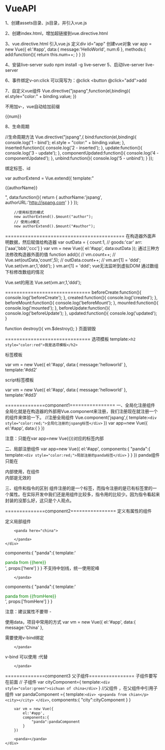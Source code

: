 # VueAPI
1、创建assets目录、js目录，并引入vue.js

2、创建index.html，增加超链接到vue.directive.html

3、vue.directive.html
引入vue.js
定义div id="app"
创建vue对象
var app = new Vue({
            el:'#app',
            data:{
                message:'HelloWorld',
                num:6
            },
            methods:{
                add:function(){
                    return this.num++;
                }
            }
        })

4、安装live-server
sudo npm install -g live-server
5、启动live-server
live-server

6、事件绑定v-on:click
可以简写为：@click
<button @click="add">add</button>


7、自定义vue组件
Vue.directive("jspang",function(el,binding){
            el.style="color:" + binding.value;
        })

        
 不用加v-，vue自动给加前缀
 <div v-jspang="color">{{num}}</div>

8、生命周期

//生命周期方法
        Vue.directive("jspang",{
            bind:function(el,binding){
                console.log('1 - bind');
                el.style = "color:" + binding.value;
            },
            inserted:function(){
                console.log('2 - inserted');
            },
            update:function(){
                console.log('3 - update');
            },
            componentUpdated:function(){
                console.log('4 - componentUpdated');
            },
            unbind:function(){
                console.log('5 - unbind');
            }
        });




绑定标签、id
<author>
    </author>
    <div id="author"></div>
var authorExtend = Vue.extend({
            template:"<p><a :href='authorURL'>{{authorName}}</a></p>",
            data:function(){
                return {
                    authorName:'jspang',
                    authorURL:'http://jspang.com'
                }
            }
        });

        //使用标签的模式
        new authorExtend().$mount("author");
        // 使用id模式
        new authorExtend().$mount("#author");


 ==========================================
 在构造器外面声明数据，然后赋值给构造器
 var outData = {
            count:1,
            // goods:'car'
            arr:['aaa','bbb','ccc']
        }
        var vm = new Vue({
            el:'#app',
            data:outData
        });
通过三种方法修改构造器外面的值
        function add(){
            // vm.count++;
            // Vue.set(outData,'count',5);
            // outData.count++;
            // vm.arr[1] = 'ddd';
            Vue.set(vm.arr,1,'ddd');
        }
vm.arr[1] = 'ddd'; vue无法监听到虚拟DOM 通过数组下标修改数组的情况

Vue.set的用法
Vue.set(vm.arr,1,'ddd');


==============================
beforeCreate:function(){
                console.log('beforeCreate');
            },
            created:function(){
                console.log('created');
            },
            beforeMount:function(){
                console.log('beforeMount');
            },
            mounted:function(){
                console.log('mounted');
            },
            beforeUpdate:function(){
                console.log('beforeUpdate');
            },
            updated:function(){
                console.log('updated');
            }



function destroy(){
            vm.$destroy();
        }
页面销毁



==============================
选项模板
template:`
                <h2 style="color:red">我是选项模板</h2>
            `

标签模板
<template id="dd2">
        <h2 style="color:red">我是template标签模板</h2>
    </template>

var vm = new Vue({
            el:'#app',
            data:{
                message:'helloworld'
            },
            template:'#dd2'


script标签模板
<script type="x-template" id="dd3">
        <h2 style="color:red">我是script标签模板</h2>
    </script>

var vm = new Vue({
            el:'#app',
            data:{
                message:'helloworld'
            },
            template:'#dd3'


==============component1================
一、全局化注册组件
全局化就是在构造器的外部用Vue.component来注册，我们注册现在就注册一个<jspang></jspang>的组件来体验一下。
//注册全局组件
        Vue.component('jspang',{
            template:`<div style="color:red;">全局化注册的jspang标签</div>`
        })
        var app=new Vue({
            el:'#app',
            data:{
            }
        })
<div id="app">
        <jspang></jspang>
    </div>

注意：<jspang></jspang>只能在var app=new Vue({})对应的标签内部  

二、局部注册组件
var app=new Vue({
            el:'#app',
            components:{
                "panda":{
                    template:`<div style="color:red;">局部注册的panda标签</div>`
                }
            }
        })
panda组件只能在 <div id="app"> 内部使用，在组件<div id="ppa"> 内部是无效的

三、组件和指令的区别
组件注册的是一个标签，而指令注册的是已有标签里的一个属性。在实际开发中我们还是用组件比较多，指令用的比较少。因为指令看起来封装的没那么好，这只是个人观点。




==============component2================
定义有属性的组件

定义局部组件
<div id="app">

        <panda here="china">

        </panda>
    </div>
components:{
                "panda":{
                    template:'<div style="color:green">panda from {{here}}</div>',
                    props:['here']
                }
            }
不支持中划线，统一使用驼峰
<panda from-here="sichuan">

        </panda>
components:{
                "panda":{
                    template:'<div style="color:green">panda from {{fromHere}}</div>',
                    props:['fromHere']
                }
            }

注意：建议属性不要带 - 

使用data，项目中常用的方式
var vm = new Vue({
            el:'#app',
            data:{
                message:'China'
            },

需要使用v-bind绑定
<panda v-bind:from-here="message">

        </panda>

v-bind 可以使用 :代替
<panda :from-here="message">

        </panda>


==============component3 父子组件================
子组件要写在前面
// 子组件
        var cityComponent={
            template:`
                <div style="color:green">sichuan of china</div>
            `
        }
        //父组件 ，在父组件中引用子组件
        var pandaComponent ={
            template:`
                <div>
                    <p>panda from chian</p>
                    <city></city>
                </div>
            `,
            components:{
                "city":cityComponent
            }
        }
        
        var vm = new Vue({
            el:'#app',
            components:{
                "panda":pandaComponent
            }
        })
<div id="app">

        <panda></panda>
    </div>









